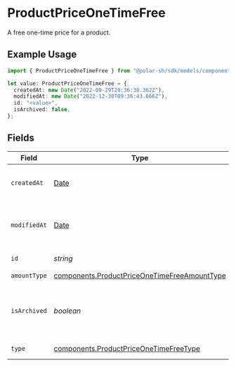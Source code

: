 # ProductPriceOneTimeFree

A free one-time price for a product.

## Example Usage

```typescript
import { ProductPriceOneTimeFree } from "@polar-sh/sdk/models/components";

let value: ProductPriceOneTimeFree = {
  createdAt: new Date("2022-09-29T20:36:38.362Z"),
  modifiedAt: new Date("2022-12-30T09:36:43.666Z"),
  id: "<value>",
  isArchived: false,
};
```

## Fields

| Field                                                                                                        | Type                                                                                                         | Required                                                                                                     | Description                                                                                                  |
| ------------------------------------------------------------------------------------------------------------ | ------------------------------------------------------------------------------------------------------------ | ------------------------------------------------------------------------------------------------------------ | ------------------------------------------------------------------------------------------------------------ |
| `createdAt`                                                                                                  | [Date](https://developer.mozilla.org/en-US/docs/Web/JavaScript/Reference/Global_Objects/Date)                | :heavy_check_mark:                                                                                           | Creation timestamp of the object.                                                                            |
| `modifiedAt`                                                                                                 | [Date](https://developer.mozilla.org/en-US/docs/Web/JavaScript/Reference/Global_Objects/Date)                | :heavy_check_mark:                                                                                           | Last modification timestamp of the object.                                                                   |
| `id`                                                                                                         | *string*                                                                                                     | :heavy_check_mark:                                                                                           | The ID of the price.                                                                                         |
| `amountType`                                                                                                 | [components.ProductPriceOneTimeFreeAmountType](../../models/components/productpriceonetimefreeamounttype.md) | :heavy_check_mark:                                                                                           | N/A                                                                                                          |
| `isArchived`                                                                                                 | *boolean*                                                                                                    | :heavy_check_mark:                                                                                           | Whether the price is archived and no longer available.                                                       |
| `type`                                                                                                       | [components.ProductPriceOneTimeFreeType](../../models/components/productpriceonetimefreetype.md)             | :heavy_check_mark:                                                                                           | The type of the price.                                                                                       |